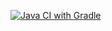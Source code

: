[![Java CI with Gradle](https://github.com/DmitryLeonov186/HW_SELENIDE/actions/workflows/gradle.yml/badge.svg)](https://github.com/DmitryLeonov186/HW_SELENIDE/actions/workflows/gradle.yml)